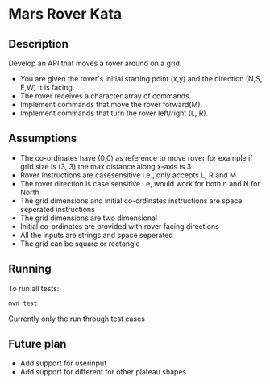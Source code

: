 Mars Rover Kata
===============

Description
-----------

Develop an API that moves a rover around on a grid.

* You are given the rover's initial starting point (x,y) and the direction (N,S, E,W) it is facing.
* The rover receives a character array of commands.
* Implement commands that move the rover forward(M).
* Implement commands that turn the rover left/right (L, R).

Assumptions
-----------
* The co-ordinates have (0,0) as reference to move rover
for example if grid size is (3, 3) the max distance along x-axis is 3
* Rover Instructions are casesensitive i.e., only accepts L, R and M
* The rover direction is case sensitive i.e, would work for both n and N for North
* The grid dimensions and initial co-ordinates instructions are space seperated instructions
* The grid dimensions are two dimensional
* Initial co-ordinates are provided with rover facing directions
* All the inputs are strings and space seperated
* The grid can be square or rectangle

Running
-------

To run all tests:

```bash
mvn test
```

Currently only the run through test cases

Future plan
-----------
* Add support for userinput
* Add support for different for other plateau shapes
